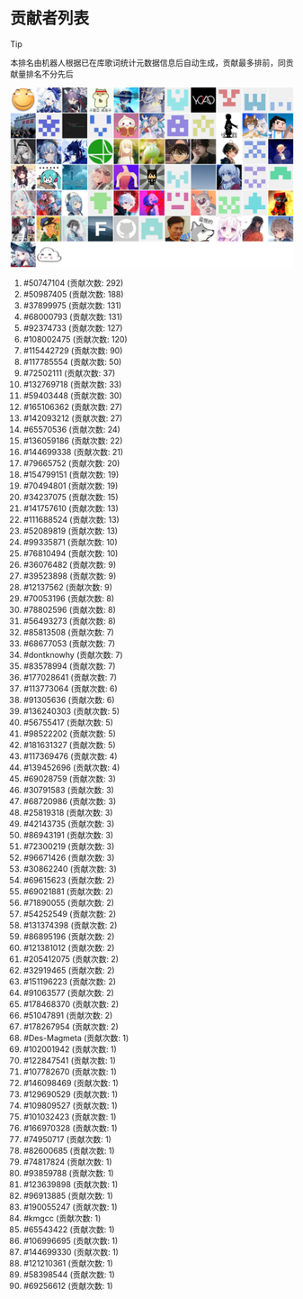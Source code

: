 # 贡献者列表

> [!TIP]
> 本排名由机器人根据已在库歌词统计元数据信息后自动生成，贡献最多排前，同贡献量排名不分先后

![贡献者头像画廊](./CONTRIBUTORS.svg)

1. #50747104 (贡献次数: 292)
2. #50987405 (贡献次数: 188)
3. #37899975 (贡献次数: 131)
4. #68000793 (贡献次数: 131)
5. #92374733 (贡献次数: 127)
6. #108002475 (贡献次数: 120)
7. #115442729 (贡献次数: 90)
8. #117785554 (贡献次数: 50)
9. #72502111 (贡献次数: 37)
10. #132769718 (贡献次数: 33)
11. #59403448 (贡献次数: 30)
12. #165106362 (贡献次数: 27)
13. #142093212 (贡献次数: 27)
14. #65570536 (贡献次数: 24)
15. #136059186 (贡献次数: 22)
16. #144699338 (贡献次数: 21)
17. #79665752 (贡献次数: 20)
18. #154799151 (贡献次数: 19)
19. #70494801 (贡献次数: 19)
20. #34237075 (贡献次数: 15)
21. #141757610 (贡献次数: 13)
22. #111688524 (贡献次数: 13)
23. #52089819 (贡献次数: 13)
24. #99335871 (贡献次数: 10)
25. #76810494 (贡献次数: 10)
26. #36076482 (贡献次数: 9)
27. #39523898 (贡献次数: 9)
28. #12137562 (贡献次数: 9)
29. #70053196 (贡献次数: 8)
30. #78802596 (贡献次数: 8)
31. #56493273 (贡献次数: 8)
32. #85813508 (贡献次数: 7)
33. #68677053 (贡献次数: 7)
34. #dontknowhy (贡献次数: 7)
35. #83578994 (贡献次数: 7)
36. #177028641 (贡献次数: 7)
37. #113773064 (贡献次数: 6)
38. #91305636 (贡献次数: 6)
39. #136240303 (贡献次数: 5)
40. #56755417 (贡献次数: 5)
41. #98522202 (贡献次数: 5)
42. #181631327 (贡献次数: 5)
43. #117369476 (贡献次数: 4)
44. #139452696 (贡献次数: 4)
45. #69028759 (贡献次数: 3)
46. #30791583 (贡献次数: 3)
47. #68720986 (贡献次数: 3)
48. #25819318 (贡献次数: 3)
49. #42143735 (贡献次数: 3)
50. #86943191 (贡献次数: 3)
51. #72300219 (贡献次数: 3)
52. #96671426 (贡献次数: 3)
53. #30862240 (贡献次数: 3)
54. #69615623 (贡献次数: 2)
55. #69021881 (贡献次数: 2)
56. #71890055 (贡献次数: 2)
57. #54252549 (贡献次数: 2)
58. #131374398 (贡献次数: 2)
59. #86895196 (贡献次数: 2)
60. #121381012 (贡献次数: 2)
61. #205412075 (贡献次数: 2)
62. #32919465 (贡献次数: 2)
63. #151196223 (贡献次数: 2)
64. #91063577 (贡献次数: 2)
65. #178468370 (贡献次数: 2)
66. #51047891 (贡献次数: 2)
67. #178267954 (贡献次数: 2)
68. #Des-Magmeta (贡献次数: 1)
69. #102001942 (贡献次数: 1)
70. #122847541 (贡献次数: 1)
71. #107782670 (贡献次数: 1)
72. #146098469 (贡献次数: 1)
73. #129690529 (贡献次数: 1)
74. #109809527 (贡献次数: 1)
75. #101032423 (贡献次数: 1)
76. #166970328 (贡献次数: 1)
77. #74950717 (贡献次数: 1)
78. #82600685 (贡献次数: 1)
79. #74817824 (贡献次数: 1)
80. #93859788 (贡献次数: 1)
81. #123639898 (贡献次数: 1)
82. #96913885 (贡献次数: 1)
83. #190055247 (贡献次数: 1)
84. #kmgcc (贡献次数: 1)
85. #65543422 (贡献次数: 1)
86. #106996695 (贡献次数: 1)
87. #144699330 (贡献次数: 1)
88. #121210361 (贡献次数: 1)
89. #58398544 (贡献次数: 1)
90. #69256612 (贡献次数: 1)
